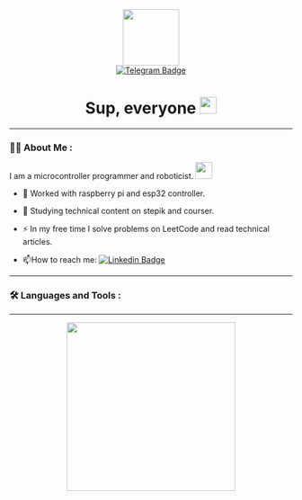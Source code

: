 <div id="header" align="center">
  <img src="https://media.giphy.com/media/lyqTO244WjFE1JlXts/giphy.gif" width="100"/>
</div>


<div id="badges" align="center">
  <a href="https://t.me/nasturg">
    <img src="https://img.shields.io/badge/telegram-blue?style=for-the-badge&logo=telegram&logoColor=white" alt="Telegram Badge"/>
  </a>
</div>

<h1 align="center">
  Sup, everyone
  <img src="https://media.giphy.com/media/hvRJCLFzcasrR4ia7z/giphy.gif" width="30px"/>
</h1>

---

### :woman_technologist: About Me :

I am a microcontroller programmer and roboticist. <img src="https://media.giphy.com/media/WUlplcMpOCEmTGBtBW/giphy.gif" width="30">

- :telescope: Worked with raspberry pi and esp32 controller.

- :seedling: Studying technical content on stepik and courser.

- :zap: In my free time I solve problems on LeetСode and read technical articles.

- :mailbox:How to reach me: [![Linkedin Badge](https://img.shields.io/badge/-Nasturg-blue?style=flat&logo=Telegram&logoColor=white)]([your-linkedin-url](https://t.me/nasturg))

---

### :hammer_and_wrench: Languages and Tools :

---

<div align="center">
  <img src="https://media.giphy.com/media/h408T6Y5GfmXBKW62l/giphy.gif" width="300"/>
</div>


<!--
**Nasturg/Nasturg** is a ✨ _special_ ✨ repository because its `README.md` (this file) appears on your GitHub profile.

Here are some ideas to get you started:

- 🔭 I’m currently working on ...
- 🌱 I’m currently learning ...
- 👯 I’m looking to collaborate on ...
- 🤔 I’m looking for help with ...
- 💬 Ask me about ...
- 📫 How to reach me: ...
- 😄 Pronouns: ...
- ⚡ Fun fact: ...
-->
